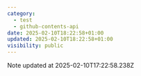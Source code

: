 ```yaml
---
category:
  - test
  - github-contents-api
date: 2025-02-10T18:22:58+01:00
updated: 2025-02-10T18:22:58+01:00
visibility: public
---
```


Note updated at 2025-02-10T17:22:58.238Z